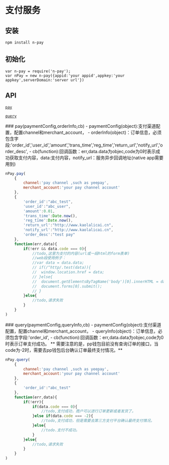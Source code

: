 # 支付服务

## 安装

    npm install n-pay
    
## 初始化

    var n-pay = require('n-pay');
    var nPay = new n-pay({appid:'your appid',appkey:'your appkey',serverDomain:'server url'})

## API

[`pay`](#pay)

[`query`](#query)

<a name="pay" />
### pay(paymentConfig,orderInfo,cb)
- paymentConfig(object):支付渠道配置，配置channel和merchant_account，
- orderInfo(object)：订单信息，必须包含字段:'order_id','user_id','amount','trans_time','reg_time','return_url','notify_url','order_desc',
- cb(function):回调函数：err,data.data为objec,code为0时表示成功获取支付内容，data:支付内容，notify_url：服务异步回调地址(native app需要用到)

```js
nPay.pay(
    {
		channel:'pay channel ,such as yeepay',
		merchant_account:'your pay channel account'
    },
    {
		'order_id':"abc_test",
		'user_id':"abc_user",
		'amount':0.01,
		'trans_time':Date.now(),
		'reg_time':Date.now(),
		'return_url':"http://www.kaolalicai.cn",
		'notify_url':"http://www.kaolalicai.cn",
		'order_desc':"test pay"
    },
    function(err,data){
        if(!err && data.code === 0){
			//todo,这里为支付的内容(url或一段html的form表单)
			//web段使用例子：
			//var data = data.data;
			// if(/^http/.test(data)){
			// 	window.location.href = data;
			// }else{
			// 	document.getElementsByTagName('body')[0].innerHTML = data;
			// 	document.forms[0].submit();
			// }
        }else{
			//todo,请求失败
        }
    }
)
```

<a name="query" />
### query(paymentConfig,queryInfo,cb)
- paymentConfig(object):支付渠道配置，配置channel和merchant_account，
- queryInfo(object)：订单信息，必须包含字段:'order_id',
- cb(function):回调函数：err,data.data为objec,code为0时表示订单支付成功。
** 需要注意的是，pp钱包目前没有查询订单的接口，当code为-2时，需要去pp钱包后台确认订单最终支付情况。**

```js
nPay.query(
    {
		channel:'pay channel ,such as yeepay',
		merchant_account:'your pay channel account'
    },
    {
		'order_id':"abc_test"
    },
    function(err,data){
        if(!err){
			if(data.code === 0){
				//todo,支付成功，商户可以进行订单更新或者发货了。
			}else if(data.code === -2){
				//todo,支付成功，但是需要去第三方支付平台确认最终支付情况。
			}else{
				//todo.支付不成功。
			}
        }else{
			//todo,请求失败
        }
    }
)
```
